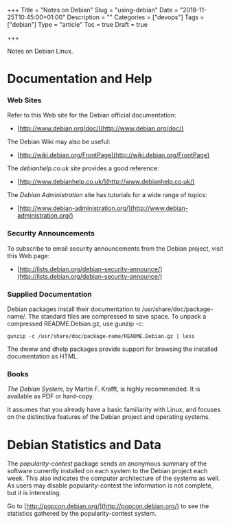 +++
Title = "Notes on Debian"
Slug = "using-debian"
Date = "2018-11-25T10:45:00+01:00"
Description = ""
Categories = ["devops"]
Tags = ["debian"]
Type = "article"
Toc = true
Draft = true

+++

Notes on Debian Linux.

<!--more-->

# Documentation and Help

### Web Sites

Refer to this Web site for the Debian official documentation:

- [http://www.debian.org/doc/](http://www.debian.org/doc/)

The Debian Wiki may also be useful:

- [http://wiki.debian.org/FrontPage](http://wiki.debian.org/FrontPage)

The _debianhelp.co.uk_ site provides a good reference:

- [http://www.debianhelp.co.uk/](http://www.debianhelp.co.uk/)

The _Debian Administration_ site has tutorials for a wide range of topics:

- [http://www.debian-administration.org/](http://www.debian-administration.org/)

### Security Announcements

To subscribe to email security announcements from the Debian project, visit this Web page:

- [http://lists.debian.org/debian-security-announce/](http://lists.debian.org/debian-security-announce/)

### Supplied Documentation

Debian packages install their documentation to /usr/share/doc/package-name/. The standard files are compressed to save space. To unpack a compressed README.Debian.gz, use gunzip -c:

    gunzip -c /usr/share/doc/package-name/README.Debian.gz | less

The dwww and dhelp packages provide support for browsing the installed documentation as HTML.

### Books

_The Debian System_, by Martin F. Krafft, is highly recommended. It is available as PDF or hard-copy.

It assumes that you already have a basic familiarity with Linux, and focuses on the distinctive features of the Debian project and operating systems.

# Debian Statistics and Data

The _popularity-contest_ package sends an anonymous summary of the software currently installed on each system to the Debian project each week. This also indicates the computer architecture of the systems as well. As users may disable popularity-contest the information is not complete, but it is interesting.

Go to [http://popcon.debian.org/](http://popcon.debian.org/) to see the statistics gathered by the popularity-contest system.

